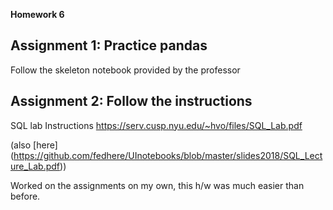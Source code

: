 **Homework 6**

## Assignment 1: Practice pandas

Follow the skeleton notebook provided by the professor



## Assignment 2: Follow the instructions

SQL lab Instructions https://serv.cusp.nyu.edu/~hvo/files/SQL_Lab.pdf

(also [here] (https://github.com/fedhere/UInotebooks/blob/master/slides2018/SQL_Lecture_Lab.pdf))


Worked on the assignments on my own, this h/w was much easier than before.
